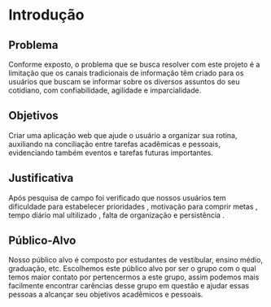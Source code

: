 # Introdução

## Problema

Conforme exposto, o problema que se busca resolver com este projeto é a limitação que os canais tradicionais de informação têm criado para os usuários que buscam se informar sobre os diversos assuntos do seu cotidiano, com confiabilidade, agilidade e imparcialidade.

## Objetivos

Criar uma aplicação web que ajude o usuário a organizar sua rotina, auxiliando na conciliação entre tarefas acadêmicas e pessoais, evidenciando também eventos e tarefas futuras importantes.

## Justificativa

Após pesquisa de campo foi verificado que nossos usuários tem dificuldade para estabelecer prioridades , motivação para comprir metas , tempo diário mal ultilizado ,
falta de organização e persistência .

## Público-Alvo

Nosso público alvo é composto por estudantes de vestibular, ensino médio, graduação, etc. Escolhemos este público alvo por ser o grupo com o qual temos maior contato por pertencermos a este grupo, assim podemos mais facilmente encontrar carências desse grupo em questão e ajudar essas pessoas a alcançar seu objetivos acadêmicos e pessoais.
